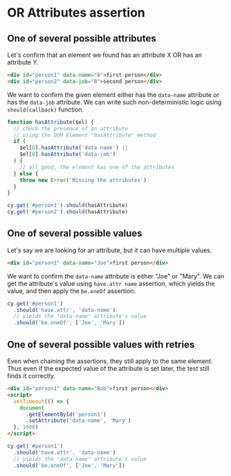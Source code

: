 # OR Attributes assertion

## One of several possible attributes

<!-- fiddle OR attributes -->

Let's confirm that an element we found has an attribute X OR has an attribute Y.

```html
<div id="person1" data-name="A">first person</div>
<div id="person2" data-job="B">second person</div>
```

We want to confirm the given element either has the `data-name` attribute or has the `data-job` attribute. We can write such non-deterministic logic using `should(callback)` function.

```js
function hasAttribute($el) {
  // check the presence of an attribute
  // using the DOM Element "hasAttribute" method
  if (
    $el[0].hasAttribute('data-name') ||
    $el[0].hasAttribute('data-job')
  ) {
    // all good, the element has one of the attributes
  } else {
    throw new Error('Missing the attributes')
  }
}

cy.get('#person1').should(hasAttribute)
cy.get('#person2').should(hasAttribute)
```

<!-- fiddle-end -->

## One of several possible values

<!-- fiddle OR values -->

Let's say we are looking for an attribute, but it can have multiple values.

```html
<div id="person1" data-name="Joe">first person</div>
```

We want to confirm the `data-name` attribute is either "Joe" or "Mary". We can get the attribute's value using `have.attr name` assertion, which yields the value, and then apply the `be.oneOf` assertion.

```js
cy.get('#person1')
  .should('have.attr', 'data-name')
  // yields the "data-name" attribute's value
  .should('be.oneOf', ['Joe', 'Mary'])
```

<!-- fiddle-end -->

## One of several possible values with retries

<!-- fiddle OR values retries -->

Even when chaining the assertions, they still apply to the same element. Thus even if the expected value of the attribute is set later, the test still finds it correctly.

```html
<div id="person1" data-name="Bob">first person</div>
<script>
  setTimeout(() => {
    document
      .getElementById('person1')
      .setAttribute('data-name', 'Mary')
  }, 1000)
</script>
```

```js
cy.get('#person1')
  .should('have.attr', 'data-name')
  // yields the "data-name" attribute's value
  .should('be.oneOf', ['Joe', 'Mary'])
```

<!-- fiddle-end -->
